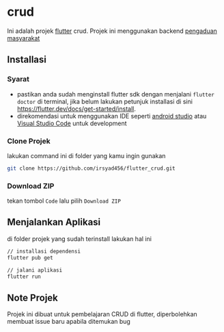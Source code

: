 # crud

Ini adalah projek [flutter](https://flutter.dev/) crud. Projek ini menggunakan backend [pengaduan masyarakat](https://github.com/irsyad456/latihan-nodejs)

## Installasi
### Syarat
- pastikan anda sudah menginstall flutter sdk dengan menjalani `flutter doctor` di terminal, jika belum lakukan petunjuk installasi di sini https://flutter.dev/docs/get-started/install.
- direkomendasi untuk menggunakan IDE seperti [android studio](https://developer.android.com/studio) atau [Visual Studio Code](https://code.visualstudio.com/) untuk development
### Clone Projek
lakukan command ini di folder yang kamu ingin gunakan
```bash
git clone https://github.com/irsyad456/flutter_crud.git
```
### Download ZIP
tekan tombol `Code` lalu pilih `Download ZIP`

## Menjalankan Aplikasi
di folder projek yang sudah terinstall lakukan hal ini
```bash
// installasi dependensi
flutter pub get

// jalani aplikasi
flutter run
```
## Note Projek
Projek ini dibuat untuk pembelajaran CRUD di flutter, diperbolehkan membuat issue baru apabila ditemukan bug
